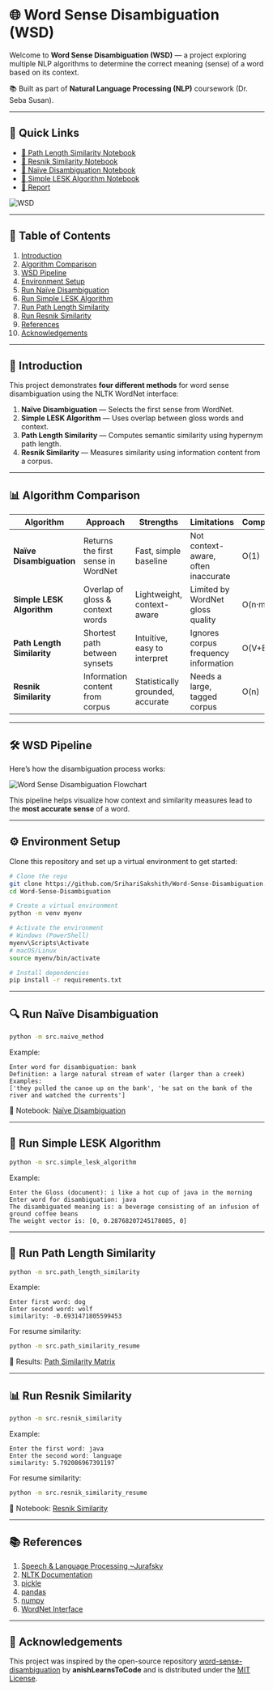 # 🌐 Word Sense Disambiguation (WSD)

Welcome to **Word Sense Disambiguation (WSD)** — a project exploring multiple NLP algorithms to determine the correct meaning (sense) of a word based on its context.  

📚 Built as part of **Natural Language Processing (NLP)** coursework (Dr. Seba Susan).  

---

## 🔗 Quick Links
- [📘 Path Length Similarity Notebook](notebooks/path-similarity-metric.ipynb)
- [📘 Resnik Similarity Notebook](notebooks/resnik-similarity.ipynb)
- [📗 Naïve Disambiguation Notebook](notebooks/naive-disambiguation.ipynb)
- [📗 Simple LESK Algorithm Notebook](notebooks/simple-lesk-algorithm.ipynb)
- [📄 Report](assets/nlp-wsd.pdf)

![WSD](assets/booster.png)

---

## 📖 Table of Contents
1. [Introduction](#-introduction)
2. [Algorithm Comparison](#-algorithm-comparison)
3. [WSD Pipeline](#-wsd-pipeline)
4. [Environment Setup](#-environment-setup)
5. [Run Naïve Disambiguation](#-run-naïve-disambiguation)
6. [Run Simple LESK Algorithm](#-run-simple-lesk-algorithm)
7. [Run Path Length Similarity](#-run-path-length-similarity)
8. [Run Resnik Similarity](#-run-resnik-similarity)
9. [References](#-references)
10. [Acknowledgements](#-acknowledgements)

---

## 📜 Introduction

This project demonstrates **four different methods** for word sense disambiguation using the NLTK WordNet interface:

1. **Naïve Disambiguation** — Selects the first sense from WordNet.  
2. **Simple LESK Algorithm** — Uses overlap between gloss words and context.  
3. **Path Length Similarity** — Computes semantic similarity using hypernym path length.  
4. **Resnik Similarity** — Measures similarity using information content from a corpus.  

---

## 📊 Algorithm Comparison

| Algorithm                  | Approach                            | Strengths                               | Limitations                                | Complexity |
|----------------------------|------------------------------------|----------------------------------------|--------------------------------------------|------------|
| **Naïve Disambiguation**   | Returns the first sense in WordNet | Fast, simple baseline                  | Not context-aware, often inaccurate       | O(1)       |
| **Simple LESK Algorithm**  | Overlap of gloss & context words   | Lightweight, context-aware             | Limited by WordNet gloss quality          | O(n·m)     |
| **Path Length Similarity** | Shortest path between synsets      | Intuitive, easy to interpret           | Ignores corpus frequency information      | O(V+E)     |
| **Resnik Similarity**      | Information content from corpus    | Statistically grounded, accurate       | Needs a large, tagged corpus              | O(n)       |

---

## 🛠️ WSD Pipeline

Here’s how the disambiguation process works:

![Word Sense Disambiguation Flowchart](image.png)

This pipeline helps visualize how context and similarity measures lead to the **most accurate sense** of a word.

---

## ⚙️ Environment Setup

Clone this repository and set up a virtual environment to get started:

```bash
# Clone the repo
git clone https://github.com/SrihariSakshith/Word-Sense-Disambiguation.git
cd Word-Sense-Disambiguation

# Create a virtual environment
python -m venv myenv

# Activate the environment
# Windows (PowerShell)
myenv\Scripts\Activate
# macOS/Linux
source myenv/bin/activate

# Install dependencies
pip install -r requirements.txt
```

---

## 🔍 Run Naïve Disambiguation

```bash
python -m src.naive_method
```

Example:

```
Enter word for disambiguation: bank
Definition: a large natural stream of water (larger than a creek)
Examples:
['they pulled the canoe up on the bank', 'he sat on the bank of the river and watched the currents']
```

📓 Notebook: [Naïve Disambiguation](notebooks/naive-disambiguation.ipynb)

---

## 🧩 Run Simple LESK Algorithm

```bash
python -m src.simple_lesk_algorithm
```

Example:

```
Enter the Gloss (document): i like a hot cup of java in the morning
Enter word for disambiguation: java
The disambiguated meaning is: a beverage consisting of an infusion of ground coffee beans
The weight vector is: [0, 0.28768207245178085, 0]
```

---

## 🔗 Run Path Length Similarity

```bash
python -m src.path_length_similarity
```

Example:

```
Enter first word: dog
Enter second word: wolf
similarity: -0.6931471805599453
```

For resume similarity:

```bash
python -m src.path_similarity_resume
```

📄 Results: [Path Similarity Matrix](assets/path_similarity_matrix.txt)

---

## 📊 Run Resnik Similarity

```bash
python -m src.resnik_similarity
```

Example:

```
Enter the first word: java
Enter the second word: language
similarity: 5.792086967391197
```

For resume similarity:

```bash
python -m src.resnik_similarity_resume
```

📓 Notebook: [Resnik Similarity](notebooks/resnik-similarity.ipynb)

---

## 📚 References

1. [Speech & Language Processing \~Jurafsky](https://web.stanford.edu/~jurafsky/slp3/)
2. [NLTK Documentation](https://www.nltk.org/)
3. [pickle](https://docs.python.org/3/library/pickle.html)
4. [pandas](https://pandas.pydata.org/)
5. [numpy](https://numpy.org/)
6. [WordNet Interface](https://www.nltk.org/howto/wordnet.html)

---

## 🙌 Acknowledgements

This project was inspired by the open-source repository [word-sense-disambiguation](https://github.com/anishLearnsToCode/word-sense-disambiguation) by **anishLearnsToCode** and is distributed under the [MIT License](LICENSE).
